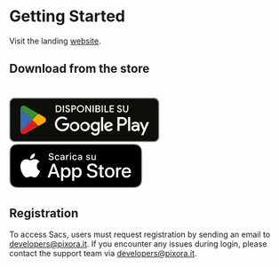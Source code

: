 # Getting Started

Visit the landing [website](https://sacs-ui-route-pixora-platform-develop.apps.okd.pixora.site/).

## Download from the store

<div style="margin-top: 40px;"></div>

[![Google Play](./assets/badge-google-play-it.svg)](https://play.google.com/store/apps/details?id=it.pixora.sacs)
[![App Store](./assets/badge-app-store_black-it.svg)](https://apps.apple.com/it/app/sacs/id6479796101)

## Registration

To access Sacs, users must request registration by sending an email to [developers@pixora.it](mailto:developers@pixora.it). If you encounter any issues during login, please contact the support team via [developers@pixora.it](mailto:developers@pixora.it).
